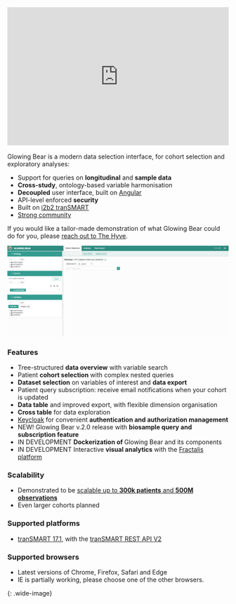 <iframe width="100%" height="315" src="https://www.youtube.com/embed/WdbQIi167C0?rel=0&amp;controls=0&amp;showinfo=0" frameborder="0" allow="autoplay; encrypted-media" allowfullscreen></iframe>

<span class="green">Glowing Bear</span> is a modern data selection interface,
for cohort selection and exploratory analyses:

* Support for queries on <strong>longitudinal</strong> and <strong>sample data</strong>
* <strong>Cross-study</strong>, ontology-based variable harmonisation
* <strong>Decoupled</strong> user interface, built on [Angular](https://angular.io/)
* API-level enforced <strong>security</strong>
* Built on [i2b2 tranSMART](https://transmartfoundation.org/)
* [Strong community](http://blog.thehyve.nl/blog/user-driven-development-of-transmart-glowing-bear)

If you would like a tailor-made demonstration of what Glowing Bear could do for
you, please [reach out to The Hyve](https://thehyve.nl/contact/).

![Glowing Bear screenshot][homescreen_gb2.0.png]

### Features
* Tree-structured <strong>data overview</strong> with variable search
* Patient <strong>cohort selection</strong> with complex nested queries
* <strong>Dataset selection</strong> on variables of interest and <strong>data export</strong>
* Patient query subscription: receive email notifications when your cohort is updated
* <strong>Data table</strong> and improved export, with flexible dimension organisation
* <strong>Cross table</strong> for data exploration
* [Keycloak](https://www.keycloak.org/) for convenient <strong>authentication and authorization management</strong>
* <span class="green">NEW! Glowing Bear v.2.0 release </span> with <strong> biosample query and subscription feature </strong>
* <span class="green">IN DEVELOPMENT</span> <strong> Dockerization of </strong> Glowing Bear and its components
* <span class="green">IN DEVELOPMENT</span> Interactive <strong>visual analytics</strong> with the [Fractalis platform](https://fractalis.lcsb.uni.lu/)

### Scalability
* Demonstrated to be [scalable up to <strong>300k patients</strong> and <strong>500M observations</strong>](https://thehyve.nl/cases/transmart-development-for-population-studies/)
* Even larger cohorts planned

### Supported platforms
* [tranSMART 17.1](https://wiki.transmartfoundation.org/display/transmartwiki/tranSMART+17.1+Server+release), with the [tranSMART REST API V2](https://transmart.thehyve.net/open-api)


### Supported browsers
* Latest versions of Chrome, Firefox, Safari and Edge
* IE is partially working, please choose one of the other browsers.



[homescreen_gb2.0.png]: /images/homescreen_gb2.0.png
{: .wide-image}
